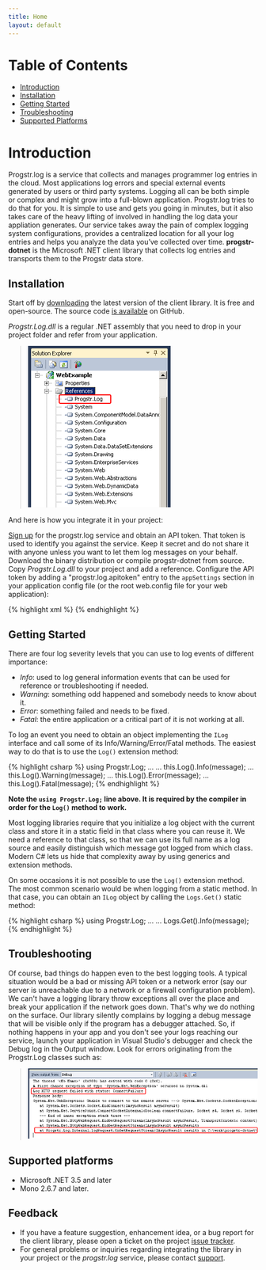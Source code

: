 ```yaml
---
title: Home
layout: default
---
```

Table of Contents
=================
* [Introduction](#introduction)
* [Installation](#installation)
* [Getting Started](#getting_started)
* [Troubleshooting](#troubleshooting)
* [Supported Platforms](#supported_platforms)

Introduction
=====================
Progstr.log is a service that collects and manages programmer log entries in the cloud. Most applications log errors and special external events generated by users or third party systems. Logging all can be both simple or complex and might grow into a full-blown application. Progstr.log tries to do that for you. It is simple to use and gets you going in minutes, but it also takes care of the heavy lifting of involved in handling the log data your appliation generates. Our service takes away the pain of complex logging system configurations, provides a centralized location for all your log entries and helps you analyze the data you’ve collected over time. **progstr-dotnet** is the Microsoft .NET client library that collects log entries and transports them to the Progstr data store.

Installation
-------------------------
Start off by [downloading](https://github.com/progstr/progstr-dotnet/downloads) the latest version of the client library. It is free and open-source. The source code [is available](https://github.com/progstr/progstr-dotnet) on GitHub.

*Progstr.Log.dll* is a regular .NET assembly that you need to drop in your project folder and refer from your application. 

> ![Add reference](images/add-reference.png)

And here is how you integrate it in your project:

[Sign up](https://app.progstr.com/signup) for the progstr.log service and obtain an API token. That token is used to identify you against the service. Keep it secret and do not share it with anyone unless you want to let them log messages on your behalf.
Download the binary distribution or compile progstr-dotnet from source. Copy *Progstr.Log.dll* to your project and add a reference.
Configure the API token by adding a "progstr.log.apitoken" entry to the `appSettings` section in your application config file (or the root web.config file for your web application):

{% highlight xml %}
<appSettings>
    <add key="progstr.log.apitoken" value="6f413b64-a8e1-4e25-b9e6-d83acf26ccba" />
</appSettings>
{% endhighlight %}

Getting Started
-------------------------
There are four log severity levels that you can use to log events of different importance:

* *Info*: used to log general information events that can be used for reference or troubleshooting if needed.
* *Warning*: something odd happened and somebody needs to know about it.
* *Error*: something failed and needs to be fixed.
* *Fatal*: the entire application or a critical part of it is not working at all.

To log an event you need to obtain an object implementing the `ILog` interface and call some of its Info/Warning/Error/Fatal methods. The easiest way to do that is to use the `Log()` extension method:

{% highlight csharp %}
using Progstr.Log;
...
...
this.Log().Info(message);
...
this.Log().Warning(message);
...
this.Log().Error(message);
...
this.Log().Fatal(message);
{% endhighlight %}

**Note the `using Progstr.Log;` line above. It is required by the compiler in order for the `Log()` method to work.**

Most logging libraries require that you initialize a log object with the current class and store it in a static field in that class where you can reuse it. We need a reference to that class, so that we can use its full name as a log source and easily distinguish which message got logged from which class. Modern C# lets us hide that complexity away by using generics and extension methods.

On some occasions it is not possible to use the `Log()` extension method. The most common scenario would be when logging from a static method. In that case, you can obtain an `ILog` object by calling the `Logs.Get()` static method:

{% highlight csharp %}
using Progstr.Log;
...
...
Logs.Get<MyClass>().Info(message);
{% endhighlight %}

Troubleshooting
------------------------
Of course, bad things do happen even to the best logging tools. A typical situation would be a bad or missing API token or a network error (say our server is unreachable due to a network or a firewall configuration problem). We can't have a logging library throw exceptions all over the place and break your application if the network goes down. That's why we do nothing on the surface. Our library silently complains by logging a debug message that will be visible only if the program has a debugger attached. So, if nothing happens in your app and you don't see your logs reaching our service, launch your application in Visual Studio's debugger and check the Debug log in the Output window. Look for errors originating from the Progstr.Log classes such as:

> ![Network error](images/network-error.png)


Supported platforms
------------------------
* Microsoft .NET 3.5 and later
* Mono 2.6.7 and later.

Feedback
--------
* If you have a feature suggestion, enhancement idea, or a bug report for the client library, please open a ticket on the project [issue tracker](https://github.com/progstr/progstr-dotnet/issues).
* For general problems or inquiries regarding integrating the library in your project or the *progstr.log* service, please contact [support](http://support.progstr.com).
